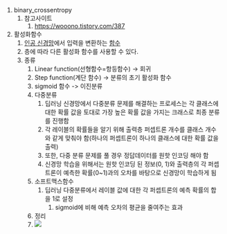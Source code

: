 1. binary_crossentropy
   1. 참고사이트
      1. https://wooono.tistory.com/387
2. 활성화함수
   1.  [인공 신경망](https://ko.wikipedia.org/wiki/인공_신경망)에서 입력을 변환하는 [함수](https://ko.wikipedia.org/wiki/함수)
   2. 층에 따라 다른 활성화 함수를 사용할 수 있다.
   3. 종류
      1. Linear function(선형함수=항등함수) -> 회귀
      2. Step function(계단 함수) -> 분류의 초기 활성화 함수
      3. sigmoid 함수 -> 이진분류
      4. 다중분류
         1. 딥러닝 신경망에서 다중분류 문제를 해결하는 프로세스는 각 클래스에 대한 확률 값을 토대로 가장 높은 확률 값을 가지는 크래스로 최종 분류를 진행함
         2. 각 레이블의 확률들을 알기 위해 출력층 퍼셉트론 개수를 클래스 개수와 같게 맞춰야 함(하나의 퍼셉트론이 하나의 클래스에 대한 확률 값을 출력)
         3.  또한, 다중 분류 문제를 풀 경우 정답데이터를 원핫 인코딩 해야 함
         4. 신경망 학습을 위해서는 원핫 인코딩 된 정보(0, 1)와 출력층의 각 퍼셉트론이 예측한 확률(0~1)과의 오차를 바탕으로 신경망이 학습하게 됨
      5. 소프트맥스함수
         1. 딥러닝 다중분류에서 레이블 값에 대한 각 퍼셉트론의 예측 확률의 합을 1로 설정
            1. sigmoid에 비해 예측 오차의 평균을 줄여주는 효과
      6. 정리
      7. ![](C:\Users\user04\Desktop\s.png)

